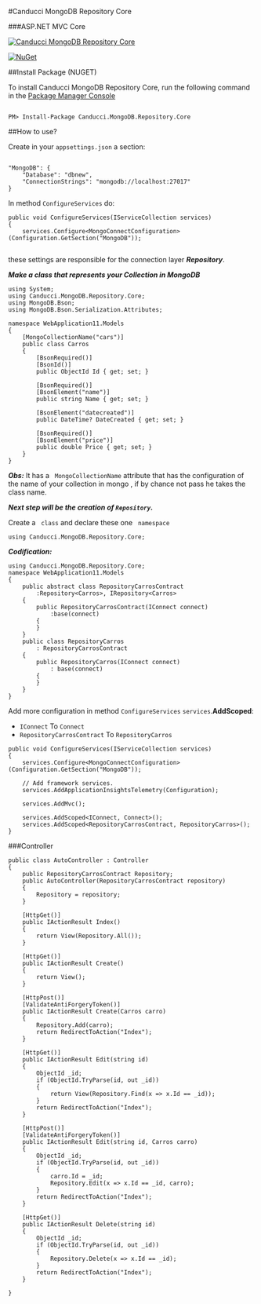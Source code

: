 
#Canducci MongoDB Repository Core

###ASP.NET MVC Core

[![Canducci MongoDB Repository Core](http://i666.photobucket.com/albums/vv25/netdragoon/nosql_zpsefi6szxd.png)](https://www.nuget.org/packages/Canducci.MongoDB.Repository.Core/)

[![NuGet](https://img.shields.io/nuget/v/Canducci.MongoDB.Repository.Core.svg?style=plastic&label=version)](https://www.nuget.org/packages/Canducci.MongoDB.Repository.Core/)

##Install Package (NUGET)

To install Canducci MongoDB Repository Core, run the following command in the [Package Manager Console](http://docs.nuget.org/consume/package-manager-console)

```Csharp

PM> Install-Package Canducci.MongoDB.Repository.Core

```

##How to use?

Create in your `appsettings.json` a section:

```Csharp

"MongoDB": {
    "Database": "dbnew",
    "ConnectionStrings": "mongodb://localhost:27017"
}
```
In method `ConfigureServices` do:

```Csharp
public void ConfigureServices(IServiceCollection services)
{
    services.Configure<MongoConnectConfiguration>(Configuration.GetSection("MongoDB"));
    
```

these settings are responsible for the connection layer ___Repository___.

___Make a class that represents your Collection in MongoDB___

```Csharp
using System;
using Canducci.MongoDB.Repository.Core;
using MongoDB.Bson;
using MongoDB.Bson.Serialization.Attributes;

namespace WebApplication11.Models
{
    [MongoCollectionName("cars")]
    public class Carros
    {
        [BsonRequired()]
        [BsonId()]
        public ObjectId Id { get; set; }

        [BsonRequired()]
        [BsonElement("name")]
        public string Name { get; set; }
                
        [BsonElement("datecreated")]        
        public DateTime? DateCreated { get; set; }

        [BsonRequired()]
        [BsonElement("price")]
        public double Price { get; set; }
    }
}
```


___Obs:___ It has a ` MongoCollectionName` attribute that has the configuration of the name of your collection in mongo , if by chance not pass he takes the class name.

___Next step will be the creation of `Repository`.___

Create a ` class` and declare these one ` namespace`

```Csharp
using Canducci.MongoDB.Repository.Core;
```


___Codification:___

```Csharp
using Canducci.MongoDB.Repository.Core;
namespace WebApplication11.Models
{
    public abstract class RepositoryCarrosContract
        :Repository<Carros>, IRepository<Carros>
    {
        public RepositoryCarrosContract(IConnect connect)
            :base(connect)
        {
        }
    }
    public class RepositoryCarros
        : RepositoryCarrosContract
    {
        public RepositoryCarros(IConnect connect)
            : base(connect)
        {
        }
    }
}
```

Add more configuration in method `ConfigureServices` `services`.**AddScoped**:

- `IConnect` To `Connect`
- `RepositoryCarrosContract` To `RepositoryCarros`

```Csharp
public void ConfigureServices(IServiceCollection services)
{
    services.Configure<MongoConnectConfiguration>(Configuration.GetSection("MongoDB"));

    // Add framework services.
    services.AddApplicationInsightsTelemetry(Configuration);

    services.AddMvc();

    services.AddScoped<IConnect, Connect>();
    services.AddScoped<RepositoryCarrosContract, RepositoryCarros>();
}
```
###Controller

```Csharp
public class AutoController : Controller
{
	public RepositoryCarrosContract Repository;
	public AutoController(RepositoryCarrosContract repository)
	{
		Repository = repository;
	}

	[HttpGet()]
	public IActionResult Index()
	{
		return View(Repository.All());
	}

	[HttpGet()]
	public IActionResult Create()
	{
		return View();
	}

	[HttpPost()]
	[ValidateAntiForgeryToken()]
	public IActionResult Create(Carros carro)
	{
		Repository.Add(carro);
		return RedirectToAction("Index");
	}

	[HttpGet()]
	public IActionResult Edit(string id)
	{
		ObjectId _id;
		if (ObjectId.TryParse(id, out _id))
		{
			return View(Repository.Find(x => x.Id == _id));
		}
		return RedirectToAction("Index");
	}

	[HttpPost()]
	[ValidateAntiForgeryToken()]
	public IActionResult Edit(string id, Carros carro)
	{
		ObjectId _id;
		if (ObjectId.TryParse(id, out _id))
		{
			carro.Id = _id;
			Repository.Edit(x => x.Id == _id, carro);
		}
		return RedirectToAction("Index");
	}

	[HttpGet()]        
	public IActionResult Delete(string id)
	{
		ObjectId _id;
		if (ObjectId.TryParse(id, out _id))
		{
			Repository.Delete(x => x.Id == _id);
		}
		return RedirectToAction("Index");
	}

}
```
